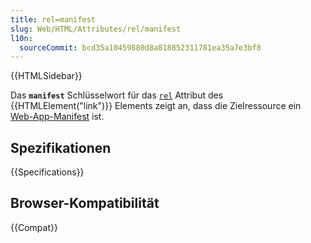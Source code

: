 ```yaml
---
title: rel=manifest
slug: Web/HTML/Attributes/rel/manifest
l10n:
  sourceCommit: bcd35a10459880d8a818852311781ea35a7e3bf8
---
```


{{HTMLSidebar}}

Das **`manifest`** Schlüsselwort für das [`rel`](/de/docs/Web/HTML/Element/link#rel) Attribut des {{HTMLElement("link")}} Elements zeigt an, dass die Zielressource ein [Web-App-Manifest](/de/docs/Web/Manifest) ist.

## Spezifikationen

{{Specifications}}

## Browser-Kompatibilität

{{Compat}}
